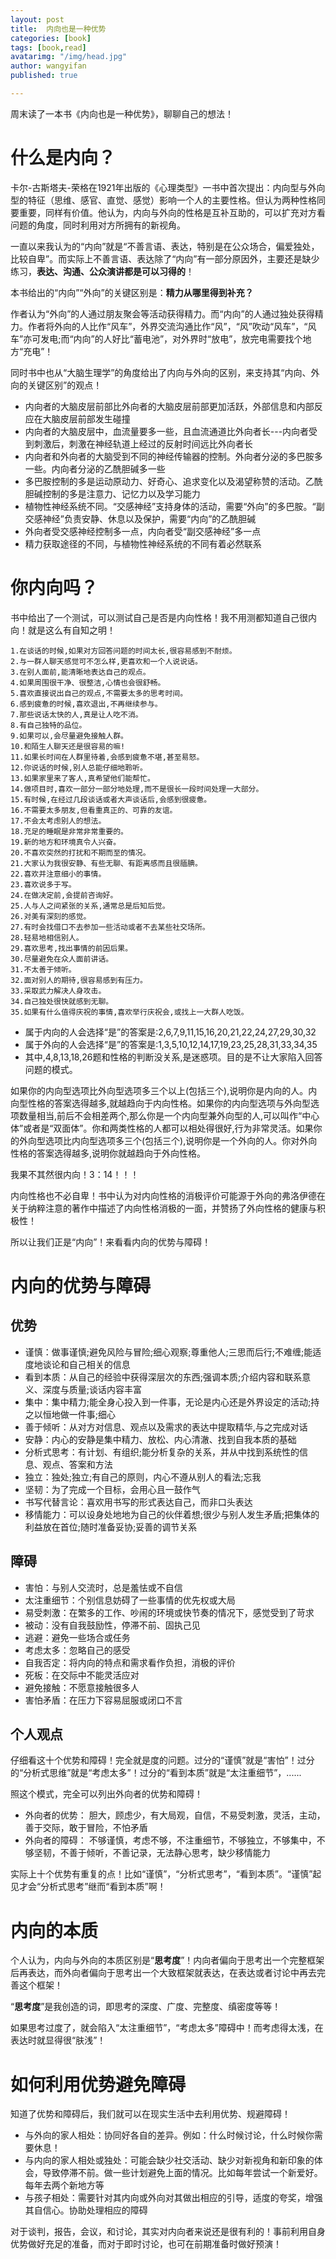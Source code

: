```yaml
---
layout: post
title:  内向也是一种优势
categories: [book]
tags: [book,read]
avatarimg: "/img/head.jpg"
author: wangyifan
published: true

---
```


周末读了一本书《内向也是一种优势》，聊聊自己的想法！

# 什么是内向？

卡尔-古斯塔夫-荣格在1921年出版的《心理类型》一书中首次提出：内向型与外向型的特征（思维、感官、直觉、感觉）影响一个人的主要性格。但认为两种性格同要重要，同样有价值。他认为，内向与外向的性格是互补互助的，可以扩充对方看问题的角度，同时利用对方所拥有的新视角。

一直以来我认为的“内向”就是“不善言语、表达，特别是在公众场合，偏爱独处，比较自卑”。而实际上不善言语、表达除了“内向”有一部分原因外，主要还是缺少练习，**表达、沟通、公众演讲都是可以习得的**！

本书给出的“内向”“外向”的关键区别是：**精力从哪里得到补充？**

作者认为“外向”的人通过朋友聚会等活动获得精力。而“内向”的人通过独处获得精力。作者将外向的人比作“风车”，外界交流沟通比作“风”，“风”吹动“风车”，“风车”亦可发电;而“内向”的人好比“蓄电池”，对外界时“放电”，放完电需要找个地方“充电”！

同时书中也从“大脑生理学”的角度给出了内向与外向的区别，来支持其“内向、外向的关键区别”的观点！

- 内向者的大脑皮层前部比外向者的大脑皮层前部更加活跃，外部信息和内部反应在大脑皮层前部发生碰撞
- 内向者的大脑皮层中，血流量要多一些，且血流通道比外向者长---内向者受到刺激后，刺激在神经轨道上经过的反射时间远比外向者长
- 内向者和外向者的大脑受到不同的神经传输器的控制。外向者分泌的多巴胺多一些。内向者分泌的乙酰胆碱多一些
- 多巴胺控制的多是运动原动力、好奇心、追求变化以及渴望称赞的活动。乙酰胆碱控制的多是注意力、记忆力以及学习能力
- 植物性神经系统不同。“交感神经”支持身体的活动，需要“外向”的多巴胺。“副交感神经”负责安静、休息以及保护，需要“内向”的乙酰胆碱
- 外向者受交感神经控制多一点，内向者受“副交感神经”多一点
- 精力获取途径的不同，与植物性神经系统的不同有着必然联系

# 你内向吗？

书中给出了一个测试，可以测试自己是否是内向性格！我不用测都知道自己很内向！就是这么有自知之明！

```
1.在谈话的时候,如果对方回答问题的时间太长,很容易感到不耐烦。
2.与一群人聊天感觉可不怎么样,更喜欢和一个人说说话。
3.在别人面前,能清晰地表达自己的观点。
4.如果周围很干净、很整洁,心情也会很舒畅。
5.喜欢直接说出自己的观点,不需要太多的思考时间。
6.感到疲惫的时候,喜欢退出,不再继续参与。
7.那些说话太快的人,真是让人吃不消。
8.有自己独特的品位。
9.如果可以,会尽量避免接触人群。
10.和陌生人聊天还是很容易的嘛!
11.如果长时间在人群里待着,会感到疲惫不堪,甚至易怒。
12.你说话的时候,别人总能仔细地聆听。
13.如果家里来了客人,真希望他们能帮忙。
14.做项目时,喜欢一部分一部分地处理,而不是很长一段时间处理一大部分。
15.有时候,在经过几段谈话或者大声谈话后,会感到很疲惫。
16.不需要太多朋友,但看重真正的、可靠的友谊。
17.不会太考虑别人的想法。
18.充足的睡眠是非常非常重要的。
19.新的地方和环境真令人兴奋。
20.不喜欢突然的打扰和不期而至的情况。
21.大家认为我很安静、有些无聊、有距离感而且很腼腆。
22.喜欢并注意细小的事情。
23.喜欢说多于写。
24.在做决定前,会提前咨询好。
25.人与人之间紧张的关系,通常总是后知后觉。
26.对美有深刻的感觉。
27.有时会找借口不去参加一些活动或者不去某些社交场所。
28.轻易地相信别人。
29.喜欢思考,找出事情的前因后果。
30.尽量避免在众人面前讲话。
31.不太善于倾听。
32.面对别人的期待,很容易感到有压力。
33.采取武力解决人身攻击。
34.自己独处很快就感到无聊。
35.如果有什么值得庆祝的事情,喜欢举行庆祝会,或找上一大群人吃饭。
```

- 属于内向的人会选择“是”的答案是:2,6,7,9,11,15,16,20,21,22,24,27,29,30,32
- 属于外向的人会选择“是”的答案是:1,3,5,10,12,14,17,19,23,25,28,31,33,34,35
- 其中,4,8,13,18,26题和性格的判断没关系,是迷惑项。目的是不让大家陷入回答问题的模式。

如果你的内向型选项比外向型选项多三个以上(包括三个),说明你是内向的人。内向型性格的答案选得越多,就越趋向于内向性格。如果你的内向型选项与外向型选项数量相当,前后不会相差两个,那么你是一个内向型兼外向型的人,可以叫作“中心体”或者是“双面体”。你和两类性格的人都可以相处得很好,行为非常灵活。如果你的外向型选项比内向型选项多三个(包括三个),说明你是一个外向的人。你对外向性格的答案选得越多,说明你就越趋向于外向性格。

我果不其然很内向！3：14！！！

内向性格也不必自卑！书中认为对内向性格的消极评价可能源于外向的弗洛伊德在关于纳粹注意的著作中描述了内向性格消极的一面，并赞扬了外向性格的健康与积极性！

所以让我们正是“内向”！来看看内向的优势与障碍！

# 内向的优势与障碍

## 优势

- 谨慎：做事谨慎;避免风险与冒险;细心观察;尊重他人;三思而后行;不难缠;能适度地谈论和自己相关的信息
- 看到本质：从自己的经验中获得深层次的东西;强调本质;介绍内容和联系意义、深度与质量;谈话内容丰富
- 集中：集中精力;能全身心投入到一件事，无论是内心还是外界设定的活动;持之以恒地做一件事;细心
- 善于倾听：从对方对信息、观点以及需求的表达中提取精华,与之完成对话
- 安静：内心的安静是集中精力、放松、内心清澈、找到自我本质的基础
- 分析式思考：有计划、有组织;能分析复杂的关系，并从中找到系统性的信息、观点、答案和方法
- 独立：独处;独立;有自己的原则，内心不遵从别人的看法;忘我
- 坚韧：为了完成一个目标，会用心且一鼓作气
- 书写代替言论：喜欢用书写的形式表达自己，而非口头表达
- 移情能力：可以设身处地地为自己的伙伴着想;很少与别人发生矛盾;把集体的利益放在首位;随时准备妥协;妥善的调节关系

## 障碍

- 害怕：与别人交流时，总是羞怯或不自信
- 太注重细节：个别信息妨碍了一些事情的优先权或大局
- 易受刺激：在繁多的工作、吵闹的环境或快节奏的情况下，感觉受到了苛求
- 被动：没有自我鼓励性，停滞不前、固执己见
- 逃避：避免一些场合或任务
- 考虑太多：忽略自己的感受
- 自我否定：将内向的特点和需求看作负担，消极的评价
- 死板：在交际中不能灵活应对
- 避免接触：不愿意接触很多人
- 害怕矛盾：在压力下容易屈服或闭口不言

## 个人观点

仔细看这十个优势和障碍！完全就是度的问题。过分的“谨慎”就是“害怕”！过分的“分析式思维”就是“考虑太多”！过分的“看到本质”就是“太注重细节”，......

照这个模式，完全可以列出外向者的优势和障碍！

- 外向者的优势：
    胆大，顾虑少，有大局观，自信，不易受刺激，灵活，主动，善于交际，敢于冒险，不怕矛盾
- 外向者的障碍：
    不够谨慎，考虑不够，不注重细节，不够独立，不够集中，不够坚韧，不善于倾听，不善记录，无法静心思考，缺少移情能力

实际上十个优势有重复的点！比如“谨慎”，“分析式思考”，“看到本质”。“谨慎”起见才会“分析式思考”继而“看到本质”啊！

# 内向的本质

个人认为，内向与外向的本质区别是“**思考度**”！内向者偏向于思考出一个完整框架后再表达，而外向者偏向于思考出一个大致框架就表达，在表达或者讨论中再去完善这个框架！

“**思考度**”是我创造的词，即思考的深度、广度、完整度、缜密度等等！

如果思考过度了，就会陷入“太注重细节”，“考虑太多”障碍中！而考虑得太浅，在表达时就显得很“肤浅”！

# 如何利用优势避免障碍

知道了优势和障碍后，我们就可以在现实生活中去利用优势、规避障碍！

- 与外向的家人相处：协同好各自的差异。例如：什么时候讨论，什么时候你需要休息！
- 与内向的家人相处或独处：可能会缺少社交活动、缺少对新视角和新印象的体会，导致停滞不前。做一些计划避免上面的情况。比如每年尝试一个新爱好。每年去两个新地方等
- 与孩子相处：需要针对其内向或外向对其做出相应的引导，适度的夸奖，增强其自信心。协助处理相应的障碍

对于谈判，报告，会议，和讨论，其实对内向者来说还是很有利的！事前利用自身优势做好充足的准备，而对于即时讨论，也可在前期准备时做好预演！
